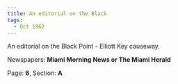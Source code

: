 ```yaml
---  
title: An editorial on the Black  
tags:  
  - Oct 1962  
---  
```

  
An editorial on the Black Point - Elliott Key causeway.  
  
Newspapers: **Miami Morning News or The Miami Herald**  
  
Page: **6**, Section: **A** 
